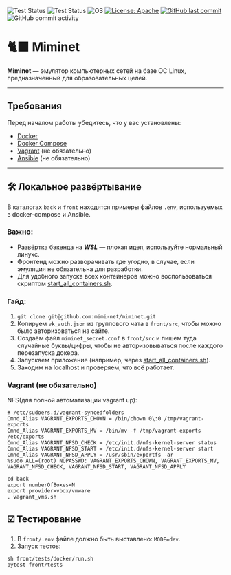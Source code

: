 ![Test Status](https://github.com/mimi-net/miminet/actions/workflows/full_test.yml/badge.svg)
![Test Status](https://github.com/mimi-net/miminet/actions/workflows/back_test.yml/badge.svg)
![OS](https://img.shields.io/badge/OS-linux-0078D4)
[![License: Apache](https://img.shields.io/badge/License-Apache-yellow.svg)](https://opensource.org/licenses/Apache)
[![GitHub last commit](https://img.shields.io/github/last-commit/mimi-net/miminet)](#)
![GitHub commit activity](https://img.shields.io/github/commit-activity/m/mimi-net/miminet)
# 🐈‍⬛ Miminet

**Miminet** — эмулятор компьютерных сетей на базе ОС Linux, предназначенный для образовательных целей.

---

## Требования

Перед началом работы убедитесь, что у вас установлены:
- [Docker](https://www.docker.com/get-started/)
- [Docker Compose](https://docs.docker.com/compose/install/)
- [Vagrant](https://www.vagrantup.com/) (не обязательно)
- [Ansible](https://docs.ansible.com/ansible/latest/installation_guide/index.html) (не обязательно)
---

## 🛠️ Локальное развёртывание

В каталогах `back` и `front` находятся примеры файлов `.env`, используемых в docker-compose и Ansible.

### Важно:
- Развёртка бэкенда на ***WSL*** — плохая идея, используйте нормальный линукс.
- Фронтенд можно разворачивать где угодно, в случае, если эмуляция не обязательна для разработки.
- Для удобного запуска всех контейнеров можно воспользоваться скриптом [start_all_containers.sh](./start_all_containers.sh).

### Гайд:
1. ```git clone git@github.com:mimi-net/miminet.git```
2. Копируем ```vk_auth.json``` из группового чата в ```front/src```, чтобы можно было авторизоваться на сайте.
3. Создаём файл ```miminet_secret.conf``` в ```front/src``` и пишем туда случайные буквы/цифры, чтобы не авторизовываться после каждого перезапуска докера.
4. Запускаем приложение (например, через [start_all_containers.sh](./start_all_containers.sh)).
5. Заходим на localhost и проверяем, что всё работает.

### Vagrant (не обязательно)
NFS(для полной автоматизации vagrant up):
```
# /etc/sudoers.d/vagrant-syncedfolders
Cmnd_Alias VAGRANT_EXPORTS_CHOWN = /bin/chown 0\:0 /tmp/vagrant-exports
Cmnd_Alias VAGRANT_EXPORTS_MV = /bin/mv -f /tmp/vagrant-exports /etc/exports
Cmnd_Alias VAGRANT_NFSD_CHECK = /etc/init.d/nfs-kernel-server status
Cmnd_Alias VAGRANT_NFSD_START = /etc/init.d/nfs-kernel-server start
Cmnd_Alias VAGRANT_NFSD_APPLY = /usr/sbin/exportfs -ar
%sudo ALL=(root) NOPASSWD: VAGRANT_EXPORTS_CHOWN, VAGRANT_EXPORTS_MV, VAGRANT_NFSD_CHECK, VAGRANT_NFSD_START, VAGRANT_NFSD_APPLY
```

```
cd back
export numberOfBoxes=N
export provider=vbox/vmware
. vagrant_vms.sh
```

## ☑️ Тестирование
1. В ```front/.env``` файле должно быть выставлено: ```MODE=dev```.
2. Запуск тестов:
```
sh front/tests/docker/run.sh
pytest front/tests
```



